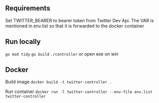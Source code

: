 ## Requirements
Set TWITTER_BEARER to bearer token from Twitter Dev Api. The VAR is mentioned in env.list so that it is forwarded to the docker container

## Run locally

`go mod tidy`
`go build`
`./controller` or open exe on win

## Docker
Build image
`docker build -t twitter-controller .`

Run container
`docker run -l twitter-controller --env-file env.list twitter-controller`